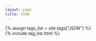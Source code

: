 ```yaml
---
layout: page
title: JSON
---
```


{% assign tags_list = site.tags["JSON"] %}  
{% include tag_list.html %}

